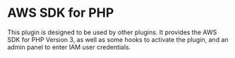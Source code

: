 # AWS SDK for PHP

This plugin is designed to be used by other plugins. It provides the AWS SDK
for PHP Version 3, as well as some  hooks to activate the plugin, and an
admin panel to enter IAM user credentials.


